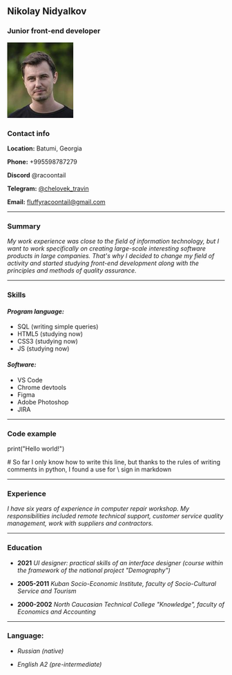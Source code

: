 ## **Nikolay Nidyalkov** 

### Junior front-end developer

![my_photo](assets/img/photo_1.jpg)

### Contact info

**Location:** Batumi, Georgia

**Phone:** +995598787279

**Discord** @racoontail

**Telegram:** [@chelovek_travin](https://t.me/chelovek_travin "my telegram")

**Email:** <fluffyracoontail@gmail.com>

---

### Summary

 *My work experience was close to the field of information technology, but I want to work specifically on creating large-scale interesting software products in large companies. That's why I decided to change my field of activity and started studying front-end development along with the principles and methods of quality assurance.*

---

### Skills

#### *Program language:*

 * SQL (writing simple queries)
 * HTML5 (studying now)
 * CSS3 (studying now)
 * JS (studying now)

#### *Software:* 

* VS Code
* Chrome devtools
* Figma
* Adobe Photoshop
* JIRA

---

### Code example

print("Hello world!")

\# So far I only know how to write this line, but thanks to the rules of writing comments in python, I found a use for \ sign in markdown

---

### Experience

*I have six years of experience in computer repair workshop. My responsibilities included remote technical support, customer service quality management, work with suppliers and contractors.*

---

### Education

* **2021** *UI designer: practical skills of an interface designer (course within the framework of the national project "Demography")*

*  **2005-2011** *Kuban Socio-Economic Institute, faculty of Socio-Cultural Service and Tourism*

* **2000-2002** *North Caucasian Technical College "Knowledge", faculty of Economics and Accounting*

---

### Language:

* *Russian (native)*

* *English A2 (pre-intermediate)*